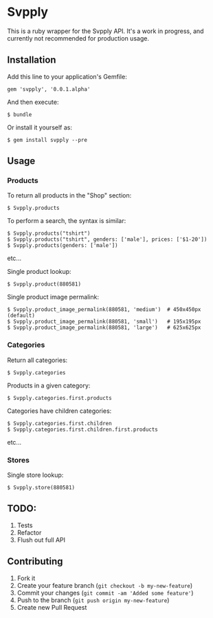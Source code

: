 # Svpply

This is a ruby wrapper for the Svpply API. It's a work in progress, and currently not recommended for production usage.

## Installation

Add this line to your application's Gemfile:

    gem 'svpply', '0.0.1.alpha'

And then execute:

    $ bundle

Or install it yourself as:

    $ gem install svpply --pre

## Usage

### Products

To return all products in the "Shop" section:

    $ Svpply.products

To perform a search, the syntax is similar:

    $ Svpply.products("tshirt")
    $ Svpply.products("tshirt", genders: ['male'], prices: ['$1-20'])
    $ Svpply.products(genders: ['male'])

etc...

Single product lookup:

    $ Svpply.product(880581)

Single product image permalink:

    $ Svpply.product_image_permalink(880581, 'medium')  # 450x450px (default)
    $ Svpply.product_image_permalink(880581, 'small')   # 195x195px
    $ Svpply.product_image_permalink(880581, 'large')   # 625x625px


### Categories

Return all categories:

    $ Svpply.categories

Products in a given category:

    $ Svpply.categories.first.products

Categories have children categories:

    $ Svpply.categories.first.children
    $ Svpply.categories.first.children.first.products

etc...

### Stores

Single store lookup:

    $ Svpply.store(880581)

## TODO:

1. Tests
2. Refactor
3. Flush out full API

## Contributing

1. Fork it
2. Create your feature branch (`git checkout -b my-new-feature`)
3. Commit your changes (`git commit -am 'Added some feature'`)
4. Push to the branch (`git push origin my-new-feature`)
5. Create new Pull Request
